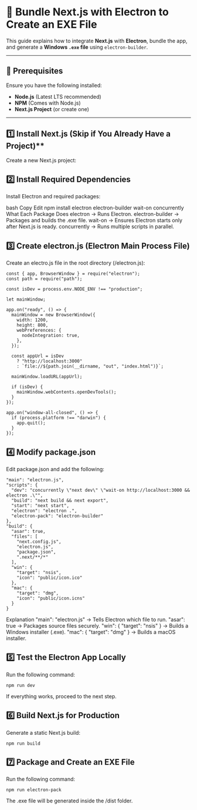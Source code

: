 # 🚀 Bundle Next.js with Electron to Create an EXE File

This guide explains how to integrate **Next.js** with **Electron**, bundle the app, and generate a **Windows `.exe` file** using `electron-builder`.

---

## 📌 Prerequisites

Ensure you have the following installed:
- **Node.js** (Latest LTS recommended)
- **NPM** (Comes with Node.js)
- **Next.js Project** (or create one)

---

## 1️⃣ Install Next.js (Skip if You Already Have a Project)**

Create a new Next.js project:

## 2️⃣ Install Required Dependencies
Install Electron and required packages:

bash
Copy
Edit
npm install electron electron-builder wait-on concurrently
What Each Package Does
electron → Runs Electron.
electron-builder → Packages and builds the .exe file.
wait-on → Ensures Electron starts only after Next.js is ready.
concurrently → Runs multiple scripts in parallel.

## 3️⃣ Create electron.js (Electron Main Process File)
Create an electro.js file in the root directory (/electron.js):
```
const { app, BrowserWindow } = require("electron");
const path = require("path");

const isDev = process.env.NODE_ENV !== "production";

let mainWindow;

app.on("ready", () => {
  mainWindow = new BrowserWindow({
    width: 1200,
    height: 800,
    webPreferences: {
      nodeIntegration: true,
    },
  });

  const appUrl = isDev
    ? "http://localhost:3000"
    : `file://${path.join(__dirname, "out", "index.html")}`;

  mainWindow.loadURL(appUrl);

  if (isDev) {
    mainWindow.webContents.openDevTools();
  }
});

app.on("window-all-closed", () => {
  if (process.platform !== "darwin") {
    app.quit();
  }
});
```

## 4️⃣ Modify package.json
Edit package.json and add the following:
```
"main": "electron.js",
"scripts": {
  "dev": "concurrently \"next dev\" \"wait-on http://localhost:3000 && electron .\"",
  "build": "next build && next export",
  "start": "next start",
  "electron": "electron .",
  "electron-pack": "electron-builder"
},
"build": {
  "asar": true,
  "files": [
    "next.config.js",
    "electron.js",
    "package.json",
    ".next/**/*"
  ],
  "win": {
    "target": "nsis",
    "icon": "public/icon.ico"
  },
  "mac": {
    "target": "dmg",
    "icon": "public/icon.icns"
  }
}
```
Explanation
"main": "electron.js" → Tells Electron which file to run.
"asar": true → Packages source files securely.
"win": { "target": "nsis" } → Builds a Windows installer (.exe).
"mac": { "target": "dmg" } → Builds a macOS installer.

## 5️⃣ Test the Electron App Locally
Run the following command:
~~~
npm run dev
~~~
If everything works, proceed to the next step.

## 6️⃣ Build Next.js for Production
Generate a static Next.js build:
```
npm run build
```
## 7️⃣ Package and Create an EXE File
Run the following command:
```
npm run electron-pack
```
The .exe file will be generated inside the /dist folder.
